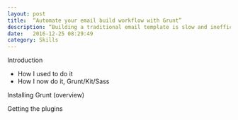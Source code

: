 ```yaml
---
layout: post
title:  “Automate your email build workflow with Grunt”
description: “Building a traditional email template is slow and inefficient. Speed up your game with this setup.”
date:   2016-12-25 08:29:49
category: Skills
---
```


Introduction

- How I used to do it
- How I now do it, Grunt/Kit/Sass

Installing Grunt (overview)

Getting the plugins

